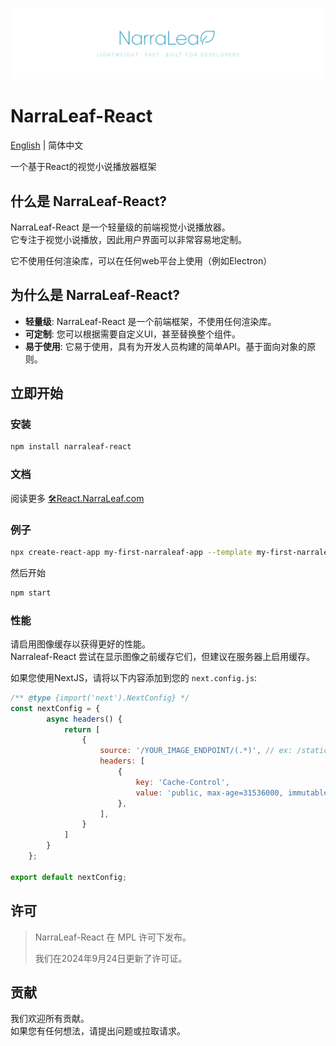 ![](./nlr-logo-banner.png)

# NarraLeaf-React

[English](../README.md) | 简体中文

一个基于React的视觉小说播放器框架

## 什么是 NarraLeaf-React?

NarraLeaf-React 是一个轻量级的前端视觉小说播放器。  
它专注于视觉小说播放，因此用户界面可以非常容易地定制。

它不使用任何渲染库，可以在任何web平台上使用（例如Electron）

## 为什么是 NarraLeaf-React?

- **轻量级**: NarraLeaf-React 是一个前端框架，不使用任何渲染库。
- **可定制**: 您可以根据需要自定义UI，甚至替换整个组件。
- **易于使用**: 它易于使用，具有为开发人员构建的简单API。基于面向对象的原则。

## 立即开始

### 安装

```bash
npm install narraleaf-react
```

### 文档

阅读更多 [🛠React.NarraLeaf.com](https://react.narraleaf.com)

### 例子

```bash
npx create-react-app my-first-narraleaf-app --template my-first-narraleaf-app
```

然后开始

```bash
npm start
```

### 性能

请启用图像缓存以获得更好的性能。  
Narraleaf-React 尝试在显示图像之前缓存它们，但建议在服务器上启用缓存。

如果您使用NextJS，请将以下内容添加到您的 `next.config.js`:

```js
/** @type {import('next').NextConfig} */
const nextConfig = {
        async headers() {
            return [
                {
                    source: '/YOUR_IMAGE_ENDPOINT/(.*)', // ex: /static/images/(.*)
                    headers: [
                        {
                            key: 'Cache-Control',
                            value: 'public, max-age=31536000, immutable',
                        },
                    ],
                }
            ]
        }
    };

export default nextConfig;
```

## 许可

> NarraLeaf-React 在 MPL 许可下发布。
> 
> 我们在2024年9月24日更新了许可证。

## 贡献

我们欢迎所有贡献。  
如果您有任何想法，请提出问题或拉取请求。


